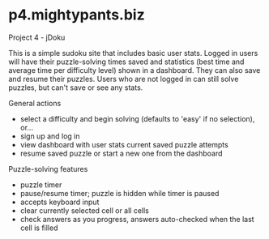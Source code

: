 p4.mightypants.biz
==================

Project 4 - jDoku

This is a simple sudoku site that includes basic user stats.  Logged in users will have their puzzle-solving times saved and statistics (best time and average time per difficulty level) shown in a dashboard. They can also save and resume their puzzles.  Users who are not logged in can still solve puzzles, but can't save or see any stats.

General actions
- select a difficulty and begin solving (defaults to 'easy' if no selection), or...
- sign up and log in
- view dashboard with user stats current saved puzzle attempts
- resume saved puzzle or start a new one from the dashboard

Puzzle-solving features
- puzzle timer
- pause/resume timer; puzzle is hidden while timer is paused
- accepts keyboard input
- clear currently selected cell or all cells
- check answers as you progress, answers auto-checked when the last cell is filled
